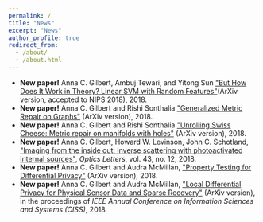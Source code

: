 ```yaml
---
permalink: /
title: "News"
excerpt: "News"
author_profile: true
redirect_from: 
  - /about/
  - /about.html
---
```


- __New paper!__ Anna C. Gilbert, Ambuj Tewari, and Yitong Sun ["But How Does It Work in Theory? Linear SVM with Random Features"](https://arxiv.org/abs/1809.04481)(ArXiv version, accepted to NIPS 2018), 2018.
- __New paper!__ Anna C. Gilbert and Rishi Sonthalia ["Generalized Metric Repair on Graphs"](https://arxiv.org/abs/1807.07619) (ArXiv version), 2018.
- __New paper!__ Anna C. Gilbert and Rishi Sonthalia ["Unrolling Swiss Cheese: Metric repair on manifolds with holes"](https://arxiv.org/abs/1807.07610) (ArXiv version), 2018.
- __New paper!__ Anna C. Gilbert, Howard W. Levinson, John C. Schotland, ["Imaging from the inside out: inverse scattering with photoactivated internal sources"](https://annacgilbert.github.io/files/GLS2018OSALetters.pdf), *Optics Letters*, vol. 43, no. 12, 2018.
- __New paper!__ Anna C. Gilbert and Audra McMillan, ["Property Testing for Differential Privacy"](https://arxiv.org/pdf/1806.06427.pdf) (ArXiv version), 2018.
- __New paper!__ Anna C. Gilbert and Audra McMillan,  ["Local Differential Privacy for Physical Sensor Data and Sparse Recovery"](https://arxiv.org/1706.05916) (ArXiv version), in the proceedings of *IEEE Annual Conference on Information Sciences and Systems (CISS)*, 2018.

